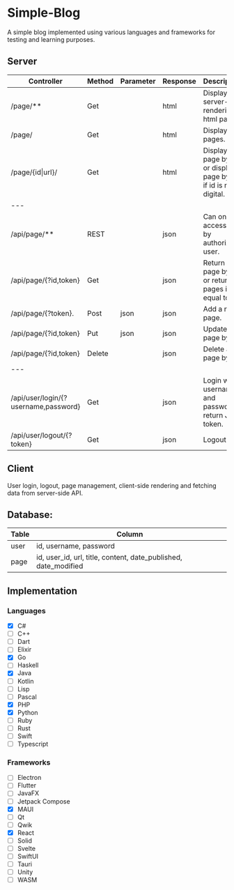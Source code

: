 # Simple-Blog
A simple blog implemented using various languages and frameworks for testing and learning purposes.

## Server

| Controller           | Method | Parameter | Response | Description |
|----------------------|--------|-----------|----------|-------------|
| /page/**             | Get    |           | html     | Display server-side rendering html page. |
| /page/               | Get    |           | html     | Display all pages. |
| /page/{id\|url}/     | Get    |           | html     | Display a page by id or display a page by url if id is not digital. |
| ---                  |        |           |          |             |
| /api/page/**         | REST   |           | json     | Can only be accessed by authorized user. |
| /api/page/{?id,token}| Get    |           | json     | Return a page by id, or return all pages if id equal to all. |
| /api/page/{?token}.  | Post   | json      | json     | Add a new page. |
| /api/page/{?id,token}| Put    | json      | json     | Update a page by id. |
| /api/page/{?id,token}| Delete |           | json     | Delete a page by id. |
| ---                  |        |           |          |             |
| /api/user/login/{?username,password}| Get |  | json     | Login with username and password, return JWT token. |
| /api/user/logout/{?token}| Get |          | json     | Logout.     |

## Client

User login, logout, page management, client-side rendering and fetching data from server-side API.

## Database:

| Table | Column |
|-------|--------|
| user  | id, username, password |
| page  | id, user_id, url, title, content, date_published, date_modified |

## Implementation

### Languages

- [x] C#
- [ ] C++
- [ ] Dart
- [ ] Elixir
- [x] Go
- [ ] Haskell
- [x] Java
- [ ] Kotlin
- [ ] Lisp
- [ ] Pascal
- [x] PHP
- [x] Python
- [ ] Ruby
- [ ] Rust
- [ ] Swift
- [ ] Typescript

### Frameworks

- [ ] Electron
- [ ] Flutter
- [ ] JavaFX
- [ ] Jetpack Compose
- [x] MAUI
- [ ] Qt
- [ ] Qwik
- [x] React
- [ ] Solid
- [ ] Svelte
- [ ] SwiftUI
- [ ] Tauri
- [ ] Unity
- [ ] WASM
